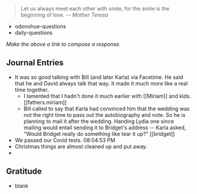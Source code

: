 > Let us always meet each other with smile, for the smile is the beginning of love.
> -- <cite>Mother Teresa</cite>
- odonohue-questions
- daily-questions

*Make the above a link to compose a response.*
## Journal Entries
-  It was so good talking with Bill (and later Karla) via Facetime. He said that he and David always talk that way. It made it much more like a real time together.
	- I lamented that I hadn't done it much earlier with [[Miriam]] and kids. [[fathers.miriam]]
	- Bill called to say that Karla had convinced him that the wedding was not the right time to pass out the autobiography and note. So he is planning to mail it after the wedding. Handing Lydia one since mailing would entail sending it to Bridget's address -- Karla asked, "Would Bridget really do something like tear it up?" [[bridget]]
- We passed our Covid tests. 08:04:53 PM
- Christmas things are almost cleaned up and put away.
- 

## Gratitude
- blank


